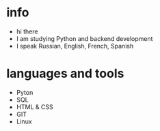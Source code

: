 # info
* hi there
* I am studying Python and backend development
* I speak Russian, English, French, Spanish

# languages and tools
* Pyton
* SQL
* HTML & CSS
* GIT
* Linux
